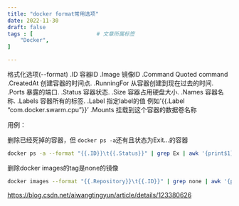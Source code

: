 ```yaml
---
title: "docker format常用选项"
date: 2022-11-30
draft: false
tags : [                    # 文章所属标签
    "Docker", 
]

---
```



格式化选项(--format)
.ID 容器ID
.Image 镜像ID
.Command Quoted command
.CreatedAt 创建容器的时间点.
.RunningFor 从容器创建到现在过去的时间.
.Ports 暴露的端口.
.Status 容器状态.
.Size 容器占用硬盘大小.
.Names 容器名称.
.Labels 容器所有的标签.
.Label 指定label的值 例如'{{.Label “com.docker.swarm.cpu”}}’
.Mounts 挂载到这个容器的数据卷名称

用例：

删除已经死掉的容器，但 `docker ps -a`还有且状态为Exit...的容器

```bash
docker ps -a --format "{{.ID}}\t{{.Status}}" | grep Ex | awk '{print$1}' | xargs docker rm
```

删除docker images的tag是none的镜像

```bash
docker images --format "{{.Repository}}\t{{.ID}}" | grep none | awk '{print $2}' | xargs docker rmi
```


https://blog.csdn.net/aiwangtingyun/article/details/123380626